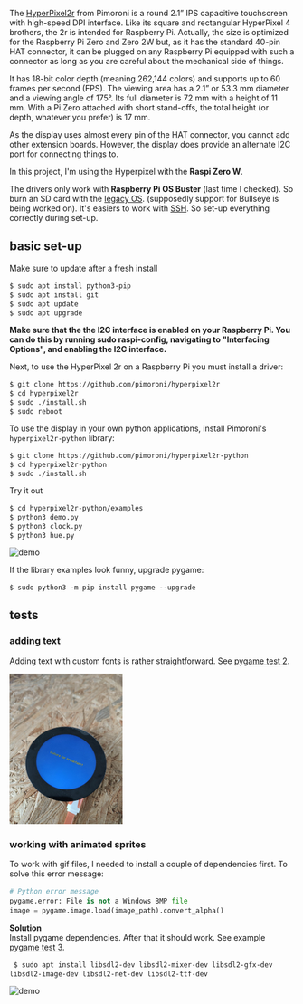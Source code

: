 The [HyperPixel2r](https://www.elektor.com/hyperpixel-2-1-round-hi-res-display-for-raspberry-pi) from Pimoroni is a round 2.1” IPS capacitive touchscreen with high-speed DPI interface. Like its square and rectangular HyperPixel 4 brothers, the 2r is intended for Raspberry Pi. Actually, the size is optimized for the Raspberry Pi Zero and Zero 2W but, as it has the standard 40-pin HAT connector, it can be plugged on any Raspberry Pi equipped with such a connector as long as you are careful about the mechanical side of things.

It has 18-bit color depth (meaning 262,144 colors) and supports up to 60 frames per second (FPS). The viewing area has a 2.1” or 53.3 mm diameter and a viewing angle of 175°. Its full diameter is 72 mm with a height of 11 mm. With a Pi Zero attached with short stand-offs, the total height (or depth, whatever you prefer) is 17 mm.

As the display uses almost every pin of the HAT connector, you cannot add other extension boards. However, the display does provide an alternate I2C port for connecting things to.

In this project, I'm using the Hyperpixel with the **Raspi Zero W**.

The drivers only work with **Raspberry Pi OS Buster** (last time I checked). So burn an SD card with the [legacy OS](https://downloads.raspberrypi.com/raspios_lite_armhf/images/raspios_lite_armhf-2021-05-28/). (supposedly support for Bullseye is being worked on).
It's easiers to work with [SSH](https://www.raspberrypi.com/documentation/computers/remote-access.html#introduction-to-remote-access). So set-up everything correctly during set-up.

## basic set-up

Make sure to update after a fresh install
```
$ sudo apt install python3-pip
$ sudo apt install git
$ sudo apt update
$ sudo apt upgrade
```
**Make sure that the the I2C interface is enabled on your Raspberry Pi. You can do this by running sudo raspi-config, navigating to "Interfacing Options", and enabling the I2C interface.**

Next, to use the HyperPixel 2r on a Raspberry Pi you must install a driver: 
```
$ git clone https://github.com/pimoroni/hyperpixel2r
$ cd hyperpixel2r
$ sudo ./install.sh
$ sudo reboot
```
To use the display in your own python applications, install Pimoroni's ```hyperpixel2r-python``` library:
```
$ git clone https://github.com/pimoroni/hyperpixel2r-python
$ cd hyperpixel2r-python
$ sudo ./install.sh
```

Try it out
```
$ cd hyperpixel2r-python/examples
$ python3 demo.py
$ python3 clock.py
$ python3 hue.py
```
<img src="img/demo.gif" alt="demo" width="200"/>

If the library examples look funny, upgrade pygame:
```
$ sudo python3 -m pip install pygame --upgrade
```
## tests
### adding text
Adding text with custom fonts is rather straightforward. See [pygame test 2](tests/pygame_test2_text.py).

<img src="img/demo2.jpg" alt="demo2" width="200"/>

### working with animated sprites
To work with gif files, I needed to install a couple of dependencies first. To solve this error message:   
```Python
# Python error message
pygame.error: File is not a Windows BMP file   
image = pygame.image.load(image_path).convert_alpha()
```

**Solution**   
Install pygame dependencies. After that it should work. See example [pygame test 3](tests/pygame_test3_animatedsprites.py).
```
 $ sudo apt install libsdl2-dev libsdl2-mixer-dev libsdl2-gfx-dev libsdl2-image-dev libsdl2-net-dev libsdl2-ttf-dev
```
<img src="img/demo3.gif" alt="demo" width="200"/>


